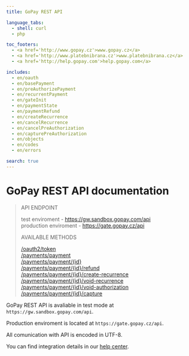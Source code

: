 ```yaml
---
title: GoPay REST API

language_tabs:
  - shell: curl
  - php

toc_footers:
  - <a href='http://www.gopay.cz'>www.gopay.cz</a>
  - <a href='http://www.platebnibrana.cz'>www.platebnibrana.cz</a>
  - <a href='http://help.gopay.com'>help.gopay.com</a>

includes:
  - en/oauth
  - en/basePayment
  - en/preAuthorizePayment
  - en/recurrentPayment
  - en/gateInit
  - en/paymentState
  - en/paymentRefund
  - en/createRecurrence
  - en/cancelRecurrence
  - en/cancelPreAuthorization
  - en/capturePreAuthorization
  - en/objects
  - en/codes
  - en/errors

search: true
---
```


# GoPay REST API documentation

> API ENDPOINT
>     
> test enviroment - https://gw.sandbox.gopay.com/api  
> production enviroment - https://gate.gopay.cz/api   
>  
> AVAILABLE METHODS  
>  
> [/oauth2/token](#access-token)  
> [/payments/payment](#establishment-of-payment)  
> [/payments/payment/{id}](#status-of-the-payment)  
> [/payments/payment/{id}/refund](#refund-of-the-payment-(cancelation))  
> [/payments/payment/{id}/create-recurrence](#cancellation-of-the-recurring-payment)   
> [/payments/payment/{id}/void-recurrence](#cancellation-of-the-recurring-payment)  
> [/payments/payment/{id}/void-authorization](#cancellation-of-the-pre-authorized-payment)  
> [/payments/payment/{id}/capture](#charge-of-pre-authorized-payment)  

GoPay REST API is avaliable in test mode at ```https://gw.sandbox.gopay.com/api```.    

Production enviroment is located at ```https://gate.gopay.cz/api```. 
  
All comunication with API is encoded in UTF-8.  
  
You can find integration details in our [help center](https://help.gopay.com/en/s/ey).

